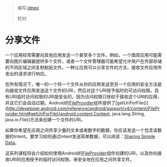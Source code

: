 > 编写:[jdneo](https://github.com/jdneo)

> 校对:

# 分享文件

一个应用经常需要向其他应用发送一个甚至多个文件。例如，一个图库应用可能需要向图片编辑器提供多个文件，或者一个文件管理器可能希望允许用户在外部存储的不同区域之间复制粘贴文件。一种让应用可以分享文件的方法，接收文件应用所发出的请求进行响应。

在所有情况下，唯一的一个将一个文件从你的应用发送至另一个应用的安全方法是向接收文件应用发送这个文件的URI，然后对这个URI授予临时的可访问权限。具有URI临时访问权限的URI是安全的，因为访问权限只授权于接收这个URI的应用，并且它们会自动过期。Android的[FileProvider](http://developer.android.com/reference/android/support/v4/content/FileProvider.html)组件提供了[getUriForFile()](http://developer.android.com/reference/android/support/v4/content/FileProvider.html#getUriForFile\(android.content.Context, java.lang.String, java.io.File\))方法来创建一个文件的URI。

如果你希望在应用之间共享少量的文本或者数字的数据，你应该发送一个包含该数据的Intent。要学习如何通过Intent发送简单数据，可以阅读：[Sharing Simple Data](http://developer.android.com/training/sharing/index.html)。

这系列课程将会介绍如何使用Android的[FileProvider](http://developer.android.com/reference/android/support/v4/content/FileProvider.html)组件创建的URI，以及你向接收URI的应用授予的临时访问权限，来安全地在应用之间共享文件。
